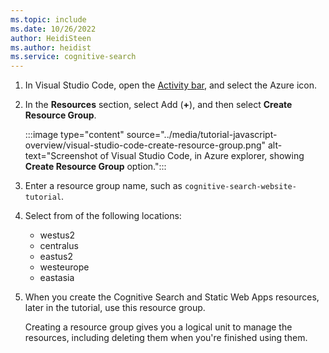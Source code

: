 ```yaml
---
ms.topic: include
ms.date: 10/26/2022
author: HeidiSteen
ms.author: heidist
ms.service: cognitive-search
---
```


1. In Visual Studio Code, open the [Activity bar](https://code.visualstudio.com/docs/getstarted/userinterface), and select the Azure icon. 
1. In the **Resources** section, select Add (**+**), and then select **Create Resource Group**.

    :::image type="content" source="../media/tutorial-javascript-overview/visual-studio-code-create-resource-group.png" alt-text="Screenshot of Visual Studio Code, in Azure explorer, showing **Create Resource Group** option.":::
1. Enter a resource group name, such as `cognitive-search-website-tutorial`. 
1. Select from of the following locations:
    * westus2
    * centralus
    * eastus2
    * westeurope
    * eastasia
 
1. When you create the Cognitive Search and Static Web Apps resources, later in the tutorial, use this resource group. 

    Creating a resource group gives you a logical unit to manage the resources, including deleting them when you're finished using them.